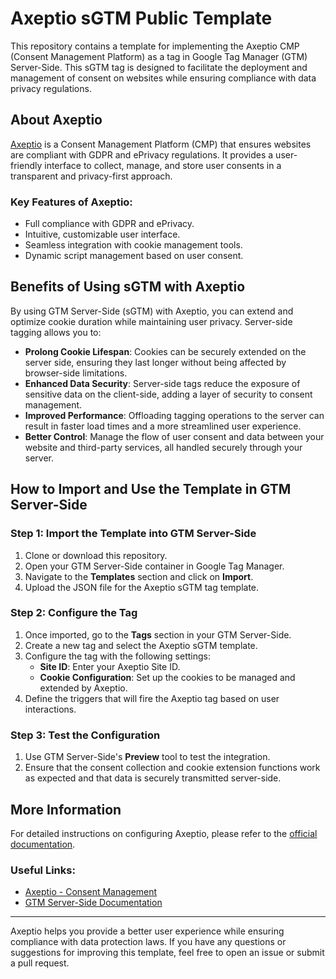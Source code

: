 
# Axeptio sGTM Public Template

This repository contains a template for implementing the Axeptio CMP (Consent Management Platform) as a tag in Google Tag Manager (GTM) Server-Side. This sGTM tag is designed to facilitate the deployment and management of consent on websites while ensuring compliance with data privacy regulations.

## About Axeptio

[Axeptio](https://www.axept.io) is a Consent Management Platform (CMP) that ensures websites are compliant with GDPR and ePrivacy regulations. It provides a user-friendly interface to collect, manage, and store user consents in a transparent and privacy-first approach.

### Key Features of Axeptio:
- Full compliance with GDPR and ePrivacy.
- Intuitive, customizable user interface.
- Seamless integration with cookie management tools.
- Dynamic script management based on user consent.

## Benefits of Using sGTM with Axeptio

By using GTM Server-Side (sGTM) with Axeptio, you can extend and optimize cookie duration while maintaining user privacy. Server-side tagging allows you to:
- **Prolong Cookie Lifespan**: Cookies can be securely extended on the server side, ensuring they last longer without being affected by browser-side limitations.
- **Enhanced Data Security**: Server-side tags reduce the exposure of sensitive data on the client-side, adding a layer of security to consent management.
- **Improved Performance**: Offloading tagging operations to the server can result in faster load times and a more streamlined user experience.
- **Better Control**: Manage the flow of user consent and data between your website and third-party services, all handled securely through your server.

## How to Import and Use the Template in GTM Server-Side

### Step 1: Import the Template into GTM Server-Side
1. Clone or download this repository.
2. Open your GTM Server-Side container in Google Tag Manager.
3. Navigate to the **Templates** section and click on **Import**.
4. Upload the JSON file for the Axeptio sGTM tag template.

### Step 2: Configure the Tag
1. Once imported, go to the **Tags** section in your GTM Server-Side.
2. Create a new tag and select the Axeptio sGTM template.
3. Configure the tag with the following settings:
   - **Site ID**: Enter your Axeptio Site ID.
   - **Cookie Configuration**: Set up the cookies to be managed and extended by Axeptio.
4. Define the triggers that will fire the Axeptio tag based on user interactions.

### Step 3: Test the Configuration
1. Use GTM Server-Side's **Preview** tool to test the integration.
2. Ensure that the consent collection and cookie extension functions work as expected and that data is securely transmitted server-side.

## More Information

For detailed instructions on configuring Axeptio, please refer to the [official documentation](https://www.axept.io/docs).

### Useful Links:
- [Axeptio - Consent Management](https://www.axept.io)
- [GTM Server-Side Documentation](https://developers.google.com/tag-manager/serverside)

---

Axeptio helps you provide a better user experience while ensuring compliance with data protection laws. If you have any questions or suggestions for improving this template, feel free to open an issue or submit a pull request.
